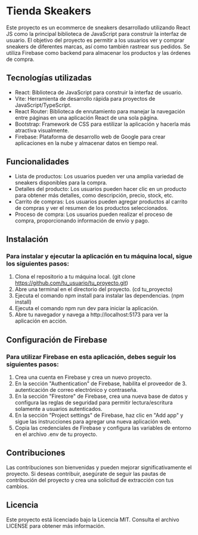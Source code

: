 # Tienda Skeakers
Este proyecto es un ecommerce de sneakers desarrollado utilizando React JS como la principal biblioteca de JavaScript para construir la interfaz de usuario. El objetivo del proyecto es permitir a los usuarios ver y comprar sneakers de diferentes marcas, así como también rastrear sus pedidos. Se utiliza Firebase como backend para almacenar los productos y las órdenes de compra.

## Tecnologías utilizadas
- React: Biblioteca de JavaScript para construir la interfaz de usuario.
- Vite: Herramienta de desarrollo rápida para proyectos de JavaScript/TypeScript.
- React Router: Biblioteca de enrutamiento para manejar la navegación entre páginas en una aplicación React de una sola página.
- Bootstrap: Framework de CSS para estilizar la aplicación y hacerla más atractiva visualmente.
- Firebase: Plataforma de desarrollo web de Google para crear aplicaciones en la nube y almacenar datos en tiempo real.

## Funcionalidades
- Lista de productos: Los usuarios pueden ver una amplia variedad de sneakers disponibles para la compra.
- Detalles del producto: Los usuarios pueden hacer clic en un producto para obtener más detalles, como descripción, precio, stock, etc.
- Carrito de compras: Los usuarios pueden agregar productos al carrito de compras y ver el resumen de los productos seleccionados.
- Proceso de compra: Los usuarios pueden realizar el proceso de compra, proporcionando información de envío y pago.

## Instalación

### Para instalar y ejecutar la aplicación en tu máquina local, sigue los siguientes pasos:

1. Clona el repositorio a tu máquina local. (git clone https://github.com/tu_usuario/tu_proyecto.git)
2. Abre una terminal en el directorio del proyecto. (cd tu_proyecto)
3. Ejecuta el comando npm install para instalar las dependencias. (npm install)
4. Ejecuta el comando npm run dev para iniciar la aplicación.
5. Abre tu navegador y navega a http://localhost:5173 para ver la aplicación en acción.

## Configuración de Firebase

### Para utilizar Firebase en esta aplicación, debes seguir los siguientes pasos:

1. Crea una cuenta en Firebase y crea un nuevo proyecto.
2. En la sección "Authentication" de Firebase, habilita el proveedor de 3. autenticación de correo electrónico y contraseña.
4. En la sección "Firestore" de Firebase, crea una nueva base de datos y configura las reglas de seguridad para permitir lectura/escritura solamente a usuarios autenticados.
5. En la sección "Project settings" de Firebase, haz clic en "Add app" y sigue las instrucciones para agregar una nueva aplicación web.
6. Copia las credenciales de Firebase y configura las variables de entorno en el archivo .env de tu proyecto.

## Contribuciones
Las contribuciones son bienvenidas y pueden mejorar significativamente el proyecto. Si deseas contribuir, asegúrate de seguir las pautas de contribución del proyecto y crea una solicitud de extracción con tus cambios.

## Licencia
Este proyecto está licenciado bajo la Licencia MIT. Consulta el archivo LICENSE para obtener más información.